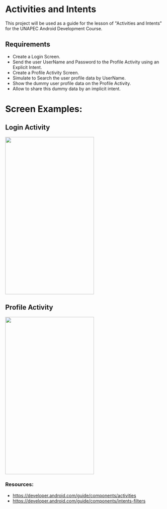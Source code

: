 # Activities and Intents 

This project will be used as a guide for the lesson of "Activities and Intents" for the UNAPEC Android Development Course.

## Requirements

+ Create a Login Screen.
+ Send the user UserName and Password to the Profile Activity using an Explicit Intent.
+ Create a Profile Activity Screen.
+ Simulate to Search the user profile data by UserName.
+ Show the dummy user profile data on the Profile Activity.
+ Allow to share this dummy data by an implicit intent.

# Screen Examples:

## Login Activity
<img src="https://raw.githubusercontent.com/wilsonrc/Activities/master/ScreentShots/LoginScreenShot.PNG" align="center" height="500px" width="282px"/>

## Profile Activity
<img src="https://raw.githubusercontent.com/wilsonrc/Activities/master/ScreentShots/ProfileScreenShot.png" align="center" height="500px" width="282px"/>


### Resources:
+ https://developer.android.com/guide/components/activities
+ https://developer.android.com/guide/components/intents-filters
